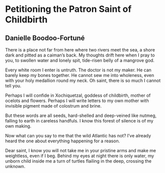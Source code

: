 # Petitioning the Patron Saint of Childbirth
## Danielle Boodoo-Fortuné
There is a place not far from here where
two rivers meet the sea, a shore dark
and pitted as a caiman’s back.
My thoughts drift here when I pray to you,
to swollen water and lonely spit,
tide-risen belly of a mangrove god.

Every white room I enter is untruth.
The doctor is not my maker. He can barely keep
my bones together. He cannot sew me
into wholeness, even with your holy medallion
round my neck. Oh saint, there is so much
I cannot tell you.

Perhaps I will confide in Xochiquetzal,
goddess of childbirth, mother of ocelots and flowers.
Perhaps I will write letters
to my own mother with invisible pigment
made of colostrum and brine.

But these words are all seeds, hard-shelled
and deep-veined like nutmeg, falling to earth
in careless handfuls. I know this forest of silence
is of my own making.

Now what can you say to me
that the wild Atlantic has not?
I’ve already heard the one about
everything happening for a reason.

Dear saint, I know you will not
take me in your pristine arms
and make me weightless, even if I beg.
Behind my eyes at night there is only water,
my unborn child inside me a turn of turtles
flailing in the deep, crossing the unknown.